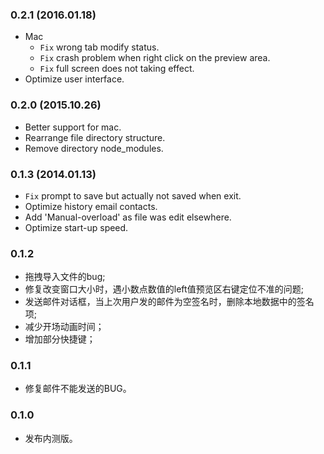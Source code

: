 ### 0.2.1 (2016.01.18)
- Mac
  - `Fix` wrong tab modify status.
  - `Fix` crash problem when right click on the preview area.
  - `Fix` full screen does not taking effect.
- Optimize user interface.

### 0.2.0 (2015.10.26)
- Better support for mac.
- Rearrange file directory structure.
- Remove directory node_modules.

### 0.1.3 (2014.01.13)
- `Fix` prompt to save but actually not saved when exit.
- Optimize history email contacts.
- Add 'Manual-overload' as file was edit elsewhere.
- Optimize start-up speed.

### 0.1.2
- 拖拽导入文件的bug;
- 修复改变窗口大小时，遇小数点数值的left值预览区右键定位不准的问题;
- 发送邮件对话框，当上次用户发的邮件为空签名时，删除本地数据中的签名项;
- 减少开场动画时间；
- 增加部分快捷键；

### 0.1.1
- 修复邮件不能发送的BUG。

### 0.1.0
- 发布内测版。
